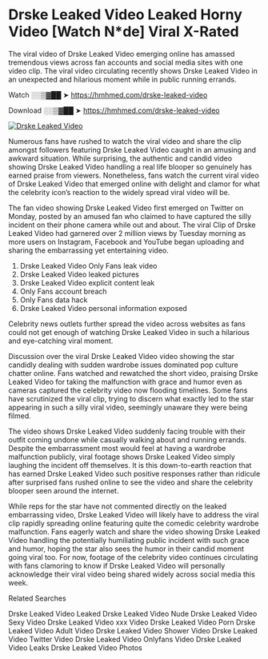 ﻿# Drske Leaked Video Leaked Horny Video [Watch N*de] Viral X-Rated

The viral video of ﻿Drske Leaked Video emerging online has amassed tremendous views across fan accounts and social media sites with one video clip. The viral video circulating recently shows ﻿Drske Leaked Video in an unexpected and hilarious moment while in public running errands. 

Watch ░░▒▓██ ➤ https://hmhmed.com/drske-leaked-video

Download ░░▒▓██ ➤ https://hmhmed.com/drske-leaked-video

[![Drske Leaked Video](https://i.imgur.com/dJHk4Zq.gif)](https://hmhmed.com/drske-leaked-video)

Numerous fans have rushed to watch the viral video and share the clip amongst followers featuring ﻿Drske Leaked Video caught in an amusing and awkward situation. While surprising, the authentic and candid video showing ﻿Drske Leaked Video handling a real life blooper so genuinely has earned praise from viewers. Nonetheless, fans watch the current viral video of ﻿Drske Leaked Video that emerged online with delight and clamor for what the celebrity icon’s reaction to the widely spread viral video will be.

The fan video showing ﻿Drske Leaked Video first emerged on Twitter on Monday, posted by an amused fan who claimed to have captured the silly incident on their phone camera while out and about. The viral Clip of ﻿Drske Leaked Video had garnered over 2 million views by Tuesday morning as more users on Instagram, Facebook and YouTube began uploading and sharing the embarrassing yet entertaining video. 

1. ﻿Drske Leaked Video Only Fans leak video
2. ﻿Drske Leaked Video leaked pictures
3. ﻿Drske Leaked Video explicit content leak
4. Only Fans account breach
5. Only Fans data hack
6. ﻿Drske Leaked Video personal information exposed

Celebrity news outlets further spread the video across websites as fans could not get enough of watching ﻿Drske Leaked Video in such a hilarious and eye-catching viral moment. 

Discussion over the viral ﻿Drske Leaked Video video showing the star candidly dealing with sudden wardrobe issues dominated pop culture chatter online. Fans watched and rewatched the short video, praising ﻿Drske Leaked Video for taking the malfunction with grace and humor even as cameras captured the celebrity video now flooding timelines. Some fans have scrutinized the viral clip, trying to discern what exactly led to the star appearing in such a silly viral video, seemingly unaware they were being filmed.

The video shows ﻿Drske Leaked Video suddenly facing trouble with their outfit coming undone while casually walking about and running errands. Despite the embarrassment most would feel at having a wardrobe malfunction publicly, viral footage shows ﻿Drske Leaked Video simply laughing the incident off themselves. It is this down-to-earth reaction that has earned ﻿Drske Leaked Video such positive responses rather than ridicule after surprised fans rushed online to see the video and share the celebrity blooper seen around the internet.  

While reps for the star have not commented directly on the leaked embarrassing video, ﻿Drske Leaked Video will likely have to address the viral clip rapidly spreading online featuring quite the comedic celebrity wardrobe malfunction. Fans eagerly watch and share the video showing ﻿Drske Leaked Video handling the potentially humiliating public incident with such grace and humor, hoping the star also sees the humor in their candid moment going viral too. For now, footage of the celebrity video continues circulating with fans clamoring to know if ﻿Drske Leaked Video will personally acknowledge their viral video being shared widely across social media this week.

Related Searches

﻿Drske Leaked Video Leaked
﻿Drske Leaked Video Nude
﻿Drske Leaked Video Sexy Video
﻿Drske Leaked Video xxx Video
﻿Drske Leaked Video Porn
﻿Drske Leaked Video Adult Video
﻿Drske Leaked Video Shower Video
﻿Drske Leaked Video Twitter Video
﻿Drske Leaked Video Onlyfans Video
﻿Drske Leaked Video Leaks
﻿Drske Leaked Video Photos